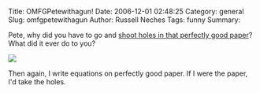 Title: OMFGPetewithagun!
Date: 2006-12-01 02:48:25
Category: general
Slug: omfgpetewithagun
Author: Russell Neches
Tags: funny
Summary: 


Pete, why did you have to go and [shoot holes in that perfectly good
paper](http://www.flickr.com/photos/transzorp/296226796/in/set-72157594373164351/)?
What did it ever do to you?

[![](http://vort.org/media/images/pete_with_a_gun.jpg)](http://www.flickr.com/photos/transzorp/296226939/in/set-72157594373164351/)

Then again, I write equations on perfectly good paper. If I were the
paper, I'd take the holes.
